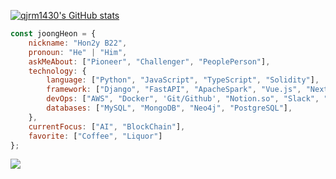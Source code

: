 [![qjrm1430's GitHub stats](https://github-readme-stats.vercel.app/api?username=qjrm1430)](https://github.com/anuraghazra/github-readme-stats)

```javascript
const joongHeon = {
    nickname: "Hon2y B22",
    pronoun: "He" | "Him",
    askMeAbout: ["Pioneer", "Challenger", "PeoplePerson"],
    technology: {
        language: ["Python", "JavaScript", "TypeScript", "Solidity"],
        framework: ["Django", "FastAPI", "ApacheSpark", "Vue.js", "Next.js", "Nest.js"],
        devOps: ["AWS", "Docker", 'Git/Github', "Notion.so", "Slack", "Jira", "Asana"],
        databases: ["MySQL", "MongoDB", "Neo4j", "PostgreSQL"],
    },
    currentFocus: ["AI", "BlockChain"],
    favorite: ["Coffee", "Liquor"]
};
```

<a href="https://honeycomb.oopy.io/" target="_blank"><img src="https://img.shields.io/badge/기술 블로그-000000?style=social&logo=notion"/></a><br>

